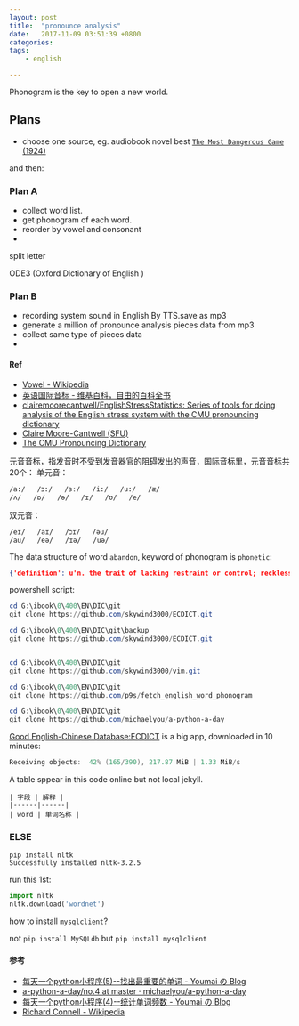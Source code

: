 ```yaml
---
layout: post
title:  "pronounce analysis"
date:   2017-11-09 03:51:39 +0800
categories:  
tags: 
    - english

---
```





Phonogram is the key to open a new world.

## Plans ##

* choose one source, eg. audiobook novel best	[`The Most Dangerous Game` (1924) ](https://en.wikipedia.org/wiki/The_Most_Dangerous_Game)

and then:
### Plan A ### 
* collect word list.
* get phonogram of each word.
* reorder by vowel and consonant
* 



split letter 

ODE3 (Oxford Dictionary of English ) 



### Plan B ###
* recording system sound in English By TTS.save as mp3
* generate a million of pronounce analysis pieces data from mp3
* collect same type of pieces data
* 

#### Ref ####

* [Vowel - Wikipedia](https://en.wikipedia.org/wiki/Vowel)
* [英语国际音标 - 维基百科，自由的百科全书](https://zh.wikipedia.org/wiki/英語國際音標)
* [clairemoorecantwell/EnglishStressStatistics: Series of tools for doing analysis of the English stress system with the CMU pronouncing dictionary](https://github.com/clairemoorecantwell/EnglishStressStatistics)
* [Claire Moore-Cantwell (SFU)](http://clairemoorecantwell.org)
* [The CMU Pronouncing Dictionary](http://www.speech.cs.cmu.edu/cgi-bin/cmudict)


元音音标，指发音时不受到发音器官的阻碍发出的声音，国际音标里，元音音标共20个：
单元音：
```
/a:/   /כ:/   /ɜː/   /i:/   /u:/   /æ/
/ʌ/   /ɒ/   /ə/   /ɪ/   /ʊ/   /e/
```
双元音：
```
/eɪ/   /aɪ/   /כɪ/   /əu/
/au/   /eə/   /ɪə/   /uə/  
```

The data structure of word `abandon`, keyword of phonogram is `phonetic`:
```json
{'definition': u'n. the trait of lacking restraint or control; reckless freedom from inhibition or worry\nv. forsake, leave behind\nv. give up with the intent of never claiming again\nv. stop maintaining or insisting on; of ideas or claims', 'word': u'abandon', 'bnc': 2057, 'exchange': u'd:abandoned/p:abandoned/i:abandoning/3:abandons', 'sw': u'abandon', 'pos': u'', 'detail': None, 'oxford': 1, 'frq': 2182, 'tag': u'gk cet4 cet6 ky toefl gre', 'phonetic': u"\u04d9'b\xe6nd\u04d9n", 'collins': 3, 'translation': u'vt. \u653e\u5f03, \u629b\u5f03, \u9057\u5f03, \u4f7f\u5c48\u4ece, \u6c89\u6eba, \u653e\u7eb5\nn. \u653e\u4efb, \u65e0\u62d8\u675f, \u72c2\u70ed', 'audio': u'', 'id': 2689}

```
powershell script:
```powershell
cd G:\ibook\0\400\EN\DIC\git
git clone https://github.com/skywind3000/ECDICT.git

cd G:\ibook\0\400\EN\DIC\git\backup
git clone https://github.com/skywind3000/ECDICT.git


cd G:\ibook\0\400\EN\DIC\git
git clone https://github.com/skywind3000/vim.git

cd G:\ibook\0\400\EN\DIC\git
git clone https://github.com/p9s/fetch_english_word_phonogram

cd G:\ibook\0\400\EN\DIC\git
git clone https://github.com/michaelyou/a-python-a-day

```

[Good English-Chinese Database:ECDICT](https://github.com/skywind3000/ECDICT.git) is a big app, downloaded in 10 minutes:
```powershell
Receiving objects:  42% (165/390), 217.87 MiB | 1.33 MiB/s
```

A table sppear in this code online but not local jekyll.
```
| 字段 | 解释 |
|------|------|
| word | 单词名称 |
```
### ELSE ###


```
pip install nltk
Successfully installed nltk-3.2.5
```

run this 1st: 
```python
import nltk
nltk.download('wordnet')
``` 

how to install `mysqlclient`?  

not `pip install MySQLdb` but `pip install mysqlclient`



#### 参考 ####

* [每天一个python小程序(5)--找出最重要的单词 - Youmai の Blog](https://michaelyou.github.io/2015/02/02/每天一个python小程序-5/)
* [a-python-a-day/no.4 at master · michaelyou/a-python-a-day](https://github.com/michaelyou/a-python-a-day/tree/master/no.4)
* [每天一个python小程序(4)--统计单词频数 - Youmai の Blog](https://michaelyou.github.io/2015/02/02/每天一个python小程序-4/)
* [Richard Connell - Wikipedia](https://en.wikipedia.org/wiki/Richard_Connell)
